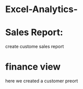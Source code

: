 # Excel-Analytics-
# Sales Report:
create custome sales report
# finance view
here we created a customer preort
